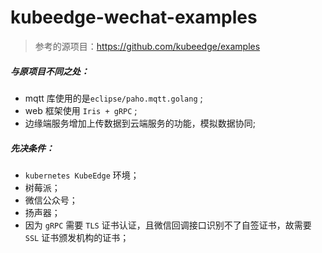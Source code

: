 # kubeedge-wechat-examples

> 参考的源项目：https://github.com/kubeedge/examples

##### 与原项目不同之处：
- mqtt 库使用的是`eclipse/paho.mqtt.golang` ;
- web 框架使用 `Iris + gRPC` ;
- 边缘端服务增加上传数据到云端服务的功能，模拟数据协同;


##### 先决条件：
- `kubernetes KubeEdge` 环境；
- 树莓派；
- 微信公众号；
- 扬声器；
- 因为 `gRPC` 需要 `TLS` 证书认证，且微信回调接口识别不了自签证书，故需要 `SSL` 证书颁发机构的证书；